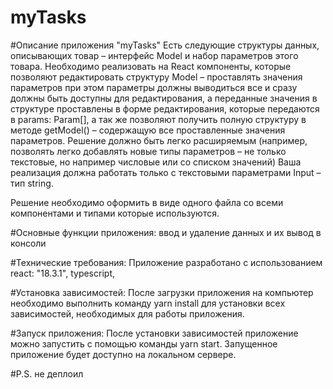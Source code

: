 # myTasks

#Описание приложения "myTasks"
Есть следующие структуры данных, описывающих товар – интерфейс Model и набор параметров этого товара. Необходимо реализовать на React компоненты, которые позволяют редактировать структуру Model – проставлять значения параметров при этом параметры должны выводиться все и сразу должны быть доступны для редактирования, а переданные значения в структуре проставлены в форме редактирования, которые передаются в params: Param[], а так же позволяют получить полную структуру в методе getModel() – содержащую все проставленные значения параметров. Решение должно быть легко расширяемым (например, позволять легко добавлять новые типы параметров – не только текстовые, но например числовые или со списком значений) Ваша реализация должна работать только с текстовыми параметрами Input – тип string.

Решение необходимо оформить в виде одного файла со всеми компонентами и типами которые используются.

#Основные функции приложения:
ввод и удаление данных и их вывод в консоли

#Технические требования:
Приложение разработано с использованием react: "18.3.1", typescript,

#Установка зависимостей: После загрузки приложения на компьютер необходимо выполнить команду yarn install для установки всех зависимостей, необходимых для работы приложения.

#Запуск приложения: После установки зависимостей приложение можно запустить с помощью команды yarn start. Запущенное приложение будет доступно на локальном сервере.

#P.S.
не деплоил
